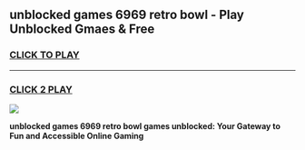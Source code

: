 
## unblocked games 6969 retro bowl - Play Unblocked Gmaes & Free
<h3>
<a href="https://news.freeplayer.one?title=unblocked_games_6969_retro_bowl&ref=23F">CLICK TO PLAY</a></h3>
<hr>

<h3>
<a href="https://news.freeplayer.one?title=unblocked_games_6969_retro_bowl&ref=23F">CLICK 2 PLAY</a>
  
</h3>

<a href="https://news.freeplayer.one?title=unblocked_games_6969_retro_bowl&ref=23F/"><img src="https://clearcache.store/games.png"></a>


**unblocked games 6969 retro bowl games unblocked: Your Gateway to Fun and Accessible Online Gaming**
